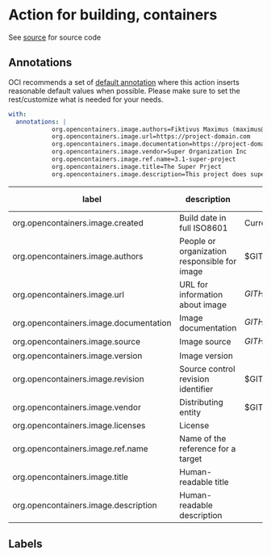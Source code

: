 # Action for building, containers

See [source](https://github.com/rohdef/action-build-container-source) for source code

## Annotations

OCI recommends a set of [default annotation](https://github.com/opencontainers/image-spec/blob/main/annotations.md)
where this action inserts reasonable default values when possible.
Please make sure to set the rest/customize what is needed for your needs.

```yaml
with:
  annotations: |
            org.opencontainers.image.authors=Fiktivus Maximus (maximus@dummy-email)
            org.opencontainers.image.url=https://project-domain.com
            org.opencontainers.image.documentation=https://project-domain.com/documentation
            org.opencontainers.image.vendor=Super Organization Inc
            org.opencontainers.image.ref.name=3.1-super-project
            org.opencontainers.image.title=The Super Prject
            org.opencontainers.image.description=This project does super things
```

| label                                  | description                                  | default value                         | should be set |
|----------------------------------------|----------------------------------------------|---------------------------------------|---------------|
| org.opencontainers.image.created       | Build date in full ISO8601                   | Current                               | No            |
| org.opencontainers.image.authors       | People or organization responsible for image | $GITHUB_ACTOR                         | Yes           |
| org.opencontainers.image.url           | URL for information about image              | $GITHUB_SERVER_URL/$GITHUB_REPOSITORY | Yes           |
| org.opencontainers.image.documentation | Image documentation                          | $GITHUB_SERVER_URL/$GITHUB_REPOSITORY | Yes           |
| org.opencontainers.image.source        | Image source                                 | $GITHUB_SERVER_URL/$GITHUB_REPOSITORY | No            |
| org.opencontainers.image.version       | Image version                                |                                       |               |
| org.opencontainers.image.revision      | Source control revision identifier           | $GITHUB_SHA                           | No            |
| org.opencontainers.image.vendor        | Distributing entity                          | $GITHUB_ACTOR                         | Yes           |
| org.opencontainers.image.licenses      | License                                      |                                       | Yes           |
| org.opencontainers.image.ref.name      | Name of the reference for a target           |                                       | Yes           |
| org.opencontainers.image.title         | Human-readable title                         |                                       | Yes           |
| org.opencontainers.image.description   | Human-readable description                   |                                       | Yes           |


## Labels